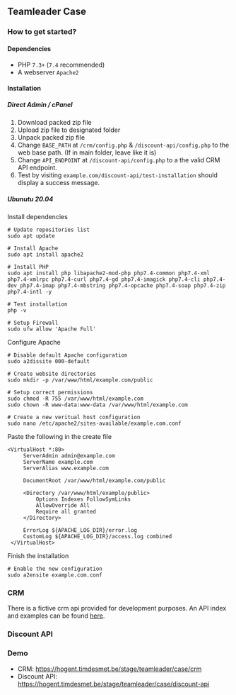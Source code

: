 ## Teamleader Case

### How to get started?

#### Dependencies
- PHP `7.3+` (`7.4` recommended)
- A webserver `Apache2`

#### Installation

##### Direct Admin / cPanel
1. Download packed zip file
2. Upload zip file to designated folder
3. Unpack packed zip file
4. Change `BASE_PATH` at `/crm/config.php` & `/discount-api/config.php` to the web base path. (If in main folder, leave like it is)
5. Change `API_ENDPOINT` at `/discount-api/config.php` to a the valid CRM API endpoint.
6. Test by visiting `example.com/discount-api/test-installation` should display a success message.

##### Ubunutu 20.04

Install dependencies
```
# Update repositories list
sudo apt update

# Install Apache
sudo apt install apache2

# Install PHP
sudo apt install php libapache2-mod-php php7.4-common php7.4-xml php7.4-xmlrpc php7.4-curl php7.4-gd php7.4-imagick php7.4-cli php7.4-dev php7.4-imap php7.4-mbstring php7.4-opcache php7.4-soap php7.4-zip php7.4-intl -y 

# Test installation
php -v

# Setup Firewall
sudo ufw allow 'Apache Full'
```

Configure Apache
```
# Disable default Apache configuration
sudo a2dissite 000-default

# Create website directories
sudo mkdir -p /var/www/html/example.com/public

# Setup correct permissions
sudo chmod -R 755 /var/www/html/example.com
sudo chown -R www-data:www-data /var/www/html/example.com

# Create a new veritual host configuration
sudo nano /etc/apache2/sites-available/example.com.conf
```

Paste the following in the create file
```apacheconfig
<VirtualHost *:80>
     ServerAdmin admin@example.com
     ServerName example.com
     ServerAlias www.example.com

     DocumentRoot /var/www/html/example.com/public

     <Directory /var/www/html/example/public>
         Options Indexes FollowSymLinks
         AllowOverride All
         Require all granted
     </Directory>

     ErrorLog ${APACHE_LOG_DIR}/error.log 
     CustomLog ${APACHE_LOG_DIR}/access.log combined 
 </VirtualHost>
```

Finish the installation
````apacheconfig
# Enable the new configuration
sudo a2ensite example.com.conf
````

### CRM

There is a fictive crm api provided for development purposes. An API index and examples can be found [here](./crm/README.md). 


### Discount API

### Demo

- CRM: https://hogent.timdesmet.be/stage/teamleader/case/crm
- Discount API: https://hogent.timdesmet.be/stage/teamleader/case/discount-api

